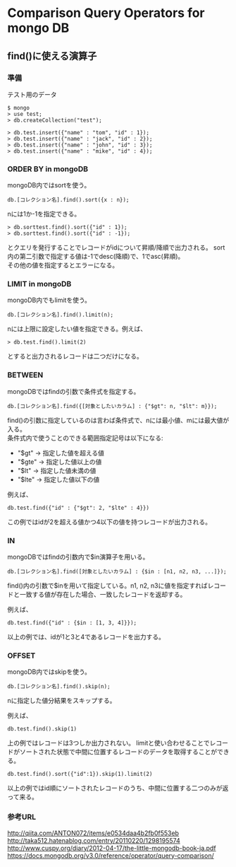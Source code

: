 # Comparison Query Operators for mongo DB

## find()に使える演算子
### 準備
テスト用のデータ

    $ mongo
    > use test;
    > db.createCollection("test");

    > db.test.insert({"name" : "tom", "id" : 1});
    > db.test.insert({"name" : "jack", "id" : 2});
    > db.test.insert({"name" : "john", "id" : 3});
    > db.test.insert({"name" : "mike", "id" : 4});

### ORDER BY in mongoDB
mongoDB内ではsortを使う。

    db.[コレクション名].find().sort({x : n});  
nには1か-1を指定できる。  

    > db.sorttest.find().sort({"id" : 1});
    > db.sorttest.find().sort({"id" : -1});

とクエリを発行することでレコードがidについて昇順/降順で出力される。
sort内の第二引数で指定する値は-1でdesc(降順)で、1でasc(昇順)。  
その他の値を指定するとエラーになる。

### LIMIT in mongoDB
mongoDB内でもlimitを使う。

    db.[コレクション名].find().limit(n);
nには上限に設定したい値を指定できる。例えば、

    > db.test.find().limit(2)

とすると出力されるレコードは二つだけになる。

### BETWEEN
mongoDBではfindの引数で条件式を指定する。

    db.[コレクション名].find({[対象としたいカラム] : {"$gt": n, "$lt": m}});

find()の引数に指定しているのは言わば条件式で、nには最小値、mには最大値が入る。  
条件式内で使うことのできる範囲指定記号は以下になる:
* "$gt" → 指定した値を超える値
* "$gte" -> 指定した値以上の値
* "$lt" → 指定した値未満の値
* "$lte" → 指定した値以下の値

例えば、

    db.test.find({"id" : {"$gt": 2, "$lte" : 4}})    
この例ではidが2を超える値かつ4以下の値を持つレコードが出力される。

### IN
mongoDBではfindの引数内で$in演算子を用いる。

    db.[コレクション名].find([対象としたいカラム] : {$in : [n1, n2, n3, ...]});
find()内の引数で$inを用いて指定している。n1, n2, n3に値を指定すればレコードと一致する値が存在した場合、一致したレコードを返却する。

例えば、

    db.test.find({"id" : {$in : [1, 3, 4]}});
以上の例では、idが1と3と4であるレコードを出力する。

### OFFSET
mongoDB内ではskipを使う。

    db.[コレクション名].find().skip(n);
nに指定した値分結果をスキップする。

例えば、

    db.test.find().skip(1)
上の例ではレコードは3つしか出力されない。
limitと使い合わせることでレコードがソートされた状態で中間に位置するレコードのデータを取得することができる。

    db.test.find().sort({"id":1}).skip(1).limit(2)
以上の例ではid順にソートされたレコードのうち、中間に位置する二つのみが返って来る。

### 参考URL
http://qiita.com/ANTON072/items/e0534daa4b2fb0f553eb
http://taka512.hatenablog.com/entry/20110220/1298195574
http://www.cuspy.org/diary/2012-04-17/the-little-mongodb-book-ja.pdf
https://docs.mongodb.org/v3.0/reference/operator/query-comparison/
